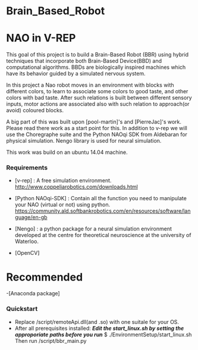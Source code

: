# Brain_Based_Robot

# NAO in V-REP
This goal of this project is to build a Brain-Based Robot (BBR) using hybrid techniques that incorporate both Brain-Based Device(BBD) and computational algorithms.
BBDs are biologically inspired machines which have its behavior guided by a simulated nervous system.

In this project a Nao robot moves in an environment with blocks with different colors, to learn to associate some colors to good taste, and other colors with bad taste.
After such relations is built between different sensory inputs, motor actions are associated also with such relation to approach(or avoid) coloured blocks.

A big part of this was built upon [pool-martin]'s and [PierreJac]'s work. Please read there work as a start point for this.
In addition to v-rep we will use the Choregraphe suite and the Python NAOqi SDK from Aldebaran for physical simulation.
Nengo library is used for neural simulation.

This work was build on an ubuntu 14.04 machine.

### Requirements
- [v-rep] : A free simulation environment.
  http://www.coppeliarobotics.com/downloads.html
  
- [Python NAOqi-SDK] : Contain all the function you need to manipulate your NAO (virtual or not) using python.
  https://community.ald.softbankrobotics.com/en/resources/software/language/en-gb
  
- [Nengo] : a python package for a neural simulation environment developed at the centre for theoretical neuroscience at the university of Waterloo.

- [OpenCV]

# Recommended
-[Anaconda package]

### Quickstart
- Replace /script/remoteApi.dll(and .so) with one suitale for your OS.
- After all prerequisites installed:
***Edit the start_linux.sh by setting the approporiate paths before you run***
$ ./EnvironmentSetup/start_linux.sh
Then run /script/bbr_main.py
